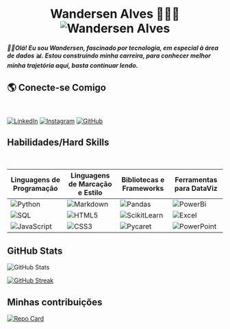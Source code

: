 # <center>Wandersen Alves 👨🏻‍💻 ![Wandersen Alves](https://i.imgur.com/66DfXMk.jpeg)

##### 👋🏻Olá! Eu sou Wandersen, fascinado por tecnologia, em especial à área de dados 📊. Estou construindo minha carreira, para conhecer melhor minha trajetória aqui, basta continuar lendo.

## 🌎 **Conecte-se Comigo**
<br>

[![LinkedIn](https://img.shields.io/badge/LinkedIn-000?style=for-the-badge&logo=linkedin&logoColor=0E76A8)](https://www.linkedin.com/in/wandersenalves/)
[![Instagram](https://img.shields.io/badge/Instagram-000?style=for-the-badge&logo=instagram)](https://www.instagram.com/wandersenalves/)
[![GitHub](https://img.shields.io/badge/GitHub-000?style=for-the-badge&logo=GitHub)](https://github.com/Wandersen99)

## **Habilidades/Hard Skills** 
<br>


|**Linguagens de Programação**   |**Linguagens de Marcação e Estilo**  |**Bibliotecas e Frameworks**  |**Ferramentas para DataViz**  |
|---------|---------|---------|---------|
|![Python](https://img.shields.io/badge/Python-000?style=for-the-badge&logo=python)    | ![Markdown](https://img.shields.io/badge/Markdown-000?style=for-the-badge&logo=markdown)          |![Pandas](https://img.shields.io/badge/Pandas-000?style=for-the-badge&logo=pandas)         | ![PowerBi](https://img.shields.io/badge/PowerBi-000?style=for-the-badge&logo=powerbi)        | 
|![SQL](https://img.shields.io/badge/Sql-000?style=for-the-badge&logo=mySql)     | ![HTML5](https://img.shields.io/badge/HTML5-000?style=for-the-badge&logo=html5)         |![ScikitLearn](https://img.shields.io/badge/ScikitLearn-000?style=for-the-badge&logo=scikit-learn)         | ![Excel](https://img.shields.io/badge/Excel-000?style=for-the-badge&logo=microsoftexcel)         | 
|![JavaScript](https://img.shields.io/badge/JavaScript-000?style=for-the-badge&logo=javascript)     | ![CSS3](https://img.shields.io/badge/CSS3-000?style=for-the-badge&logo=css3&logoColor=264CE4)         | ![Pycaret](https://img.shields.io/badge/Pycaret-000?style=for-the-badge&logo=PYCARET)        | ![PowerPoint](https://img.shields.io/badge/PowerPoint-000?style=for-the-badge&logo=microsoftpowerpoint)        |


## **GitHub Stats**
![GitHub Stats](https://github-readme-stats.vercel.app/api?username=wandersen99&theme=transparent&bg_color=000&border_color=30A3DC&show_icons=true&icon_color=30A3DC&title_color=E94D5F&text_color=FFF)

[![GitHub Streak](https://streak-stats.demolab.com/?user=wandersen99&theme=bear&background=000&border=30A3DC&dates=FFF)](https://git.io/streak-stats)


## **Minhas contribuições**  
[![Repo Card](https://github-readme-stats.vercel.app/api/pin/?username=wandersen99&repo=BootCamp_Database_Dio&bg_color=000&border_color=30A3DC&show_icons=true&icon_color=30A3DC&title_color=E94D5F&text_color=FFF)](https://github.com/wandersen99/BootCamp_Database_Dio)